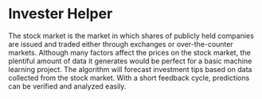 # Invester Helper
The stock market is the market in which shares of publicly held companies are issued and traded either through exchanges or over-the-counter markets. Although many factors affect the prices on the stock market, the plentiful amount of data it generates would be perfect for a basic machine learning project. The algorithm will forecast investment tips based on data collected from the stock market. With a short feedback cycle, predictions can be verified and analyzed easily.